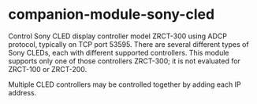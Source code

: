 # companion-module-sony-cled

Control Sony CLED display controller model ZRCT-300 using ADCP protocol, typically on TCP port 53595.
There are several different types of Sony CLEDs, each with different supported controllers. This module supports only one of those controllers ZRCT-300; it is not evaluated for ZRCT-100 or ZRCT-200.

Multiple CLED controllers may be controlled together by adding each IP address.
